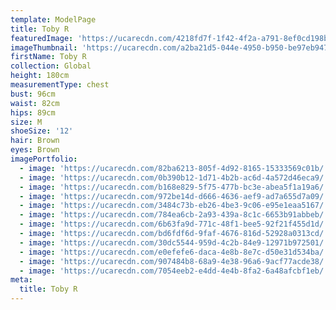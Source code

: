 ```yaml
---
template: ModelPage
title: Toby R
featuredImage: 'https://ucarecdn.com/4218fd7f-1f42-4f2a-a791-8ef0cd198bb5/'
imageThumbnail: 'https://ucarecdn.com/a2ba21d5-044e-4950-b950-be97eb947f49/'
firstName: Toby R
collection: Global
height: 180cm
measurementType: chest
bust: 96cm
waist: 82cm
hips: 89cm
size: M
shoeSize: '12'
hair: Brown
eyes: Brown
imagePortfolio:
  - image: 'https://ucarecdn.com/82ba6213-805f-4d92-8165-15333569c01b/'
  - image: 'https://ucarecdn.com/0b390b12-1d71-4b2b-ac6d-4a572d46eca9/'
  - image: 'https://ucarecdn.com/b168e829-5f75-477b-bc3e-abea5f1a19a6/'
  - image: 'https://ucarecdn.com/972be14d-d666-4636-aef9-ad7a655d7a09/'
  - image: 'https://ucarecdn.com/3484c73b-eb26-4be3-9c06-e95e1eaa5167/'
  - image: 'https://ucarecdn.com/784ea6cb-2a93-439a-8c1c-6653b91abbeb/'
  - image: 'https://ucarecdn.com/6b63fa9d-771c-48f1-bee5-92f21f455d1d/'
  - image: 'https://ucarecdn.com/bd6fdf6d-9faf-4676-816d-52928a0313cd/'
  - image: 'https://ucarecdn.com/30dc5544-959d-4c2b-84e9-12971b972501/'
  - image: 'https://ucarecdn.com/e0efefe6-daca-4e8b-8e7c-d50e31d534ba/'
  - image: 'https://ucarecdn.com/907484b8-68a9-4e38-96a6-9acf77acde38/'
  - image: 'https://ucarecdn.com/7054eeb2-e4dd-4e4b-8fa2-6a48afcbf1eb/'
meta:
  title: Toby R
---
```


